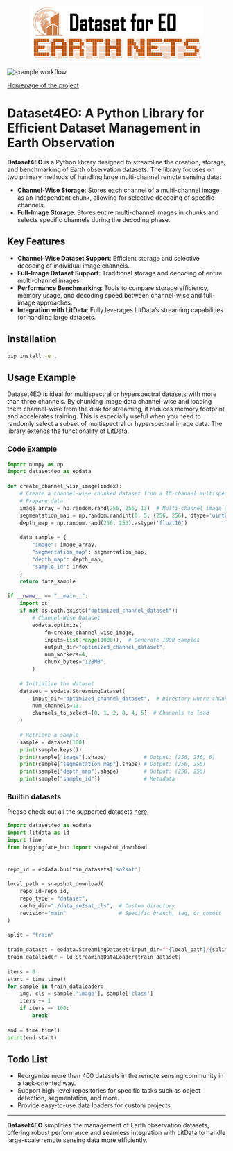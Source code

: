 <div  align="center">    
 <img src="resources/datasets4eo.png" width = "400" height = "130" alt="segmentation" align=center />
</div>


![example workflow](https://github.com/github/docs/actions/workflows/main.yml/badge.svg)

[Homepage of the project](https://earthnets.nicepage.io/)


# Dataset4EO: A Python Library for Efficient Dataset Management in Earth Observation

**Dataset4EO** is a Python library designed to streamline the creation, storage, and benchmarking of Earth observation datasets. The library focuses on two primary methods of handling large multi-channel remote sensing data:

- **Channel-Wise Storage**: Stores each channel of a multi-channel image as an independent chunk, allowing for selective decoding of specific channels.
- **Full-Image Storage**: Stores entire multi-channel images in chunks and selects specific channels during the decoding phase.

## Key Features

- **Channel-Wise Dataset Support**: Efficient storage and selective decoding of individual image channels.
- **Full-Image Dataset Support**: Traditional storage and decoding of entire multi-channel images.
- **Performance Benchmarking**: Tools to compare storage efficiency, memory usage, and decoding speed between channel-wise and full-image approaches.
- **Integration with LitData**: Fully leverages LitData’s streaming capabilities for handling large datasets.

## Installation

```bash
pip install -e .
```

## Usage Example

Dataset4EO is ideal for multispectral or hyperspectral datasets with more than three channels. By chunking image data channel-wise and loading them channel-wise from the disk for streaming, it reduces memory footprint and accelerates training. This is especially useful when you need to randomly select a subset of multispectral or hyperspectral image data. The library extends the functionality of LitData.

### Code Example

```python
import numpy as np
import dataset4eo as eodata

def create_channel_wise_image(index):
    # Create a channel-wise chunked dataset from a 10-channel multispectral image.
    # Prepare data
    image_array = np.random.rand(256, 256, 13)  # Multi-channel image data
    segmentation_map = np.random.randint(0, 5, (256, 256), dtype='uint8')
    depth_map = np.random.rand(256, 256).astype('float16')

    data_sample = {
        "image": image_array,
        "segmentation_map": segmentation_map,
        "depth_map": depth_map,
        "sample_id": index
    }
    return data_sample

if __name__ == "__main__":
    import os
    if not os.path.exists("optimized_channel_dataset"):
        # Channel-Wise Dataset
        eodata.optimize(
            fn=create_channel_wise_image,
            inputs=list(range(1000)),  # Generate 1000 samples
            output_dir="optimized_channel_dataset",
            num_workers=4,
            chunk_bytes="128MB",
        )

    # Initialize the dataset
    dataset = eodata.StreamingDataset(
        input_dir="optimized_channel_dataset",  # Directory where chunks are stored
        num_channels=13,
        channels_to_select=[0, 1, 2, 8, 4, 5]  # Channels to load
    )

    # Retrieve a sample
    sample = dataset[100]
    print(sample.keys())
    print(sample["image"].shape)            # Output: (256, 256, 6)
    print(sample["segmentation_map"].shape) # Output: (256, 256)
    print(sample["depth_map"].shape)        # Output: (256, 256)
    print(sample["sample_id"])              # Metadata
```

### Builtin datasets
Please check out all the supported datasets [here](https://huggingface.co/collections/earthflow/earthnets-654b99d686cad6da97a2f359).

```python
import dataset4eo as eodata
import litdata as ld
import time
from huggingface_hub import snapshot_download


repo_id = eodata.builtin_datasets['so2sat']

local_path = snapshot_download(
    repo_id=repo_id,
    repo_type = "dataset",
    cache_dir="./data_so2sat_cls",  # Custom directory
    revision="main"                 # Specific branch, tag, or commit
)

split = "train"

train_dataset = eodata.StreamingDataset(input_dir=f"{local_path}/{split}", num_channels=18, channels_to_select=[0, 3, 5, 7, 9], shuffle=True, drop_last=True)
train_dataloader = ld.StreamingDataLoader(train_dataset)

iters = 0
start = time.time()
for sample in train_dataloader:
    img, cls = sample['image'], sample['class']
    iters += 1
    if iters == 100:
        break

end = time.time()
print(end-start)
```


## Todo List

- Reorganize more than 400 datasets in the remote sensing community in a task-oriented way.
- Support high-level repositories for specific tasks such as object detection, segmentation, and more.
- Provide easy-to-use data loaders for custom projects.

---

**Dataset4EO** simplifies the management of Earth observation datasets, offering robust performance and seamless integration with LitData to handle large-scale remote sensing data more efficiently.
